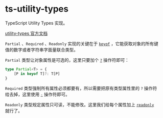 # ts-utility-types

TypeScript Utility Types 实现。

[utility-types 官方文档](https://www.typescriptlang.org/docs/handbook/utility-types.html)

`Partial` 、`Required` 、`Readonly` 实现的关键在于 [`keyof`](https://www.typescriptlang.org/docs/handbook/2/keyof-types.html) ，它能获取对象的所有键值的数字或者字符串字面量联合类型。

`Partial` 类型让对象属性是可选的，这里只要加个 [`?`](https://www.typescriptlang.org/docs/handbook/2/objects.html#optional-properties) 操作符即可：

```ts
type Partial<T> = {
    [P in keyof T]?: T[P]
}
```

`Required` 类型强制所有属性必须都要有，所以需要把原有类型属性里的 `?` 操作符给去掉，这里使用 [`-`](https://www.typescriptlang.org/docs/handbook/2/mapped-types.html#mapping-modifiers) 操作符即可。

`Readonly` 类型规定属性只可读，不能修改。这里我们给每个属性加上 [`readonly`](https://www.typescriptlang.org/docs/handbook/2/objects.html#readonly-properties) 就行了。
